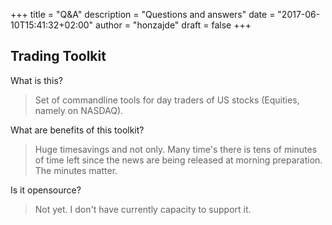 +++
title = "Q&A"
description = "Questions and answers"
date = "2017-06-10T15:41:32+02:00"
author = "honzajde"
draft = false
+++

## Trading Toolkit

What is this?

> Set of commandline tools for day traders of US stocks (Equities, namely on NASDAQ). 

What are benefits of this toolkit?

> Huge timesavings and not only. Many time's there is tens of minutes of time left since the news are being released at morning preparation. The minutes matter. 

Is it opensource?

> Not yet. I don't have currently capacity to support it.  

